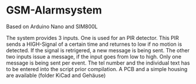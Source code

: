 # GSM-Alarmsystem
Based on Arduino Nano and SIM800L

The system provides 3 inputs. One is used for an PIR detector.
This PIR sends a HIGH-Signal of a certain time and returnes to low if no motion is detected.
If the signal is retrigered, a new message is being sent.
The other two inputs issue a message, if the input goes from low to high. Only one message is being sent per event.
The tel number and the individual text has to be entered into the script prior compilation.
A PCB and a simple housing are available (folder KiCad and Gehäuse)
